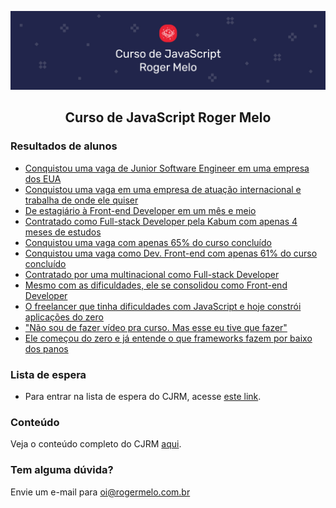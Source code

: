 ![](assets/banner-cjrm-readme.jpg)

<h2 align="center">
  Curso de JavaScript Roger Melo
</h2>

### Resultados de alunos

- [Conquistou uma vaga de Junior Software Engineer em uma empresa dos EUA](https://drive.google.com/file/d/13QA07uI-eZTr5I7GaMl8QW6b2D0ZXkBZ/view?usp=sharing)
- [Conquistou uma vaga em uma empresa de atuação internacional e trabalha de onde ele quiser](https://drive.google.com/file/d/1Giizabq5Q4LBtj5huXdcCuVNMa5Oefcb/view?usp=sharing)
- [De estagiário à Front-end Developer em um mês e meio](https://youtu.be/IvG47ce4kz0)
- [Contratado como Full-stack Developer pela Kabum com apenas 4 meses de estudos](https://youtu.be/8nwGTNKa6gM)
- [Conquistou uma vaga com apenas 65% do curso concluído](https://drive.google.com/file/d/1e1M018usvoQg0r4GmBL6t4xf-L6wSp1c/view?usp=sharing)
- [Conquistou uma vaga como Dev. Front-end com apenas 61% do curso concluído](https://drive.google.com/file/d/149B7RoLwNoKveTpCa1_tGa3GEs1VMBi2/view?usp=sharing)
- [Contratado por uma multinacional como Full-stack Developer](https://drive.google.com/file/d/1WQwzElmTwlZgvhLz8zf1pi-ZStjGb2Fh/view?usp=sharing)
- [Mesmo com as dificuldades, ele se consolidou como Front-end Developer](https://youtu.be/eBAav-o49vo)
- [O freelancer que tinha dificuldades com JavaScript e hoje constrói aplicações do zero](https://youtu.be/ohS6JsCmYys)
- ["Não sou de fazer vídeo pra curso. Mas esse eu tive que fazer"](https://youtu.be/tJ1hZGb0aOY)
- [Ele começou do zero e já entende o que frameworks fazem por baixo dos panos](https://youtu.be/oaANN2qb8dw)

### Lista de espera

- Para entrar na lista de espera do CJRM, acesse [este link](https://rogermelo.com.br/lista-espera-cjrm).

### Conteúdo

Veja o conteúdo completo do CJRM [aqui](content.md).

### Tem alguma dúvida?

Envie um e-mail para oi@rogermelo.com.br
